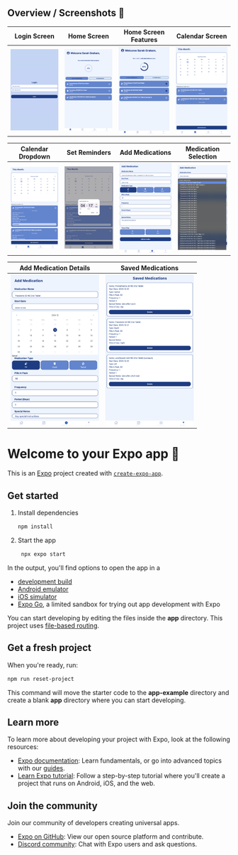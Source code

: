 ## Overview / Screenshots 📸

| Login Screen | Home Screen | Home Screen Features | Calendar Screen|
|:-------------------------:|:-------------------------:|:-------------------------:|:-------------------------:|
|<img src="./assets/screenshots/Login.jpeg" width="200" />|<img src="./assets/screenshots/HomePage.jpeg" width="200" />|<img src="./assets/screenshots/HomePage2.jpeg" width="200" />|<img src="./assets/screenshots/CalenderScreen1.jpeg" width="200" />|

| Calendar Dropdown | Set Reminders | Add Medications | Medication Selection |
|:-------------------------:|:-------------------------:|:-------------------------:|:-------------------------:|
|<img src="./assets/screenshots/CalenderScreen2.jpeg" width="200" />|<img src="./assets/screenshots/Reminder.jpeg" width="200" />|<img src="./assets/screenshots/AddMedications.jpeg" width="200" />|<img src="./assets/screenshots/Dropdown.jpeg" width="200" />|

| Add Medication Details | Saved Medications |
|:-------------------------:|:-------------------------:|
|<img src="./assets/screenshots/AddMedsFeatures.jpeg" width="200" />|<img src="./assets/screenshots/SavedMedications.jpeg" width="200" />|

# Welcome to your Expo app 👋

This is an [Expo](https://expo.dev) project created with [`create-expo-app`](https://www.npmjs.com/package/create-expo-app).

## Get started

1. Install dependencies

   ```bash
   npm install
   ```

2. Start the app

   ```bash
    npx expo start
   ```

In the output, you'll find options to open the app in a

- [development build](https://docs.expo.dev/develop/development-builds/introduction/)
- [Android emulator](https://docs.expo.dev/workflow/android-studio-emulator/)
- [iOS simulator](https://docs.expo.dev/workflow/ios-simulator/)
- [Expo Go](https://expo.dev/go), a limited sandbox for trying out app development with Expo

You can start developing by editing the files inside the **app** directory. This project uses [file-based routing](https://docs.expo.dev/router/introduction).

## Get a fresh project

When you're ready, run:

```bash
npm run reset-project
```

This command will move the starter code to the **app-example** directory and create a blank **app** directory where you can start developing.

## Learn more

To learn more about developing your project with Expo, look at the following resources:

- [Expo documentation](https://docs.expo.dev/): Learn fundamentals, or go into advanced topics with our [guides](https://docs.expo.dev/guides).
- [Learn Expo tutorial](https://docs.expo.dev/tutorial/introduction/): Follow a step-by-step tutorial where you'll create a project that runs on Android, iOS, and the web.

## Join the community

Join our community of developers creating universal apps.

- [Expo on GitHub](https://github.com/expo/expo): View our open source platform and contribute.
- [Discord community](https://chat.expo.dev): Chat with Expo users and ask questions.


